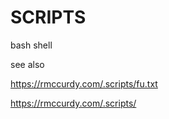# SCRIPTS

bash shell  

see also 

https://rmccurdy.com/.scripts/fu.txt


https://rmccurdy.com/.scripts/

